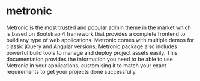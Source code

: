 # metronic
Metronic is the most trusted and popular admin theme in the market which is based on Bootstrap 4 framework that provides a complete frontend to build any type of web applications. Metronic comes with multiple demos for classic jQuery and Angular versions. Metronic package also includes powerful build tools to manage and deploy project assets easily. This documentation provides the information you need to be able to use Metronic in your applications, customising it to match your exact requirements to get your projects done successfully.
